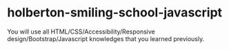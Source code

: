 # holberton-smiling-school-javascript
You will use all HTML/CSS/Accessibility/Responsive design/Bootstrap/Javascript knowledges that you learned previously.
